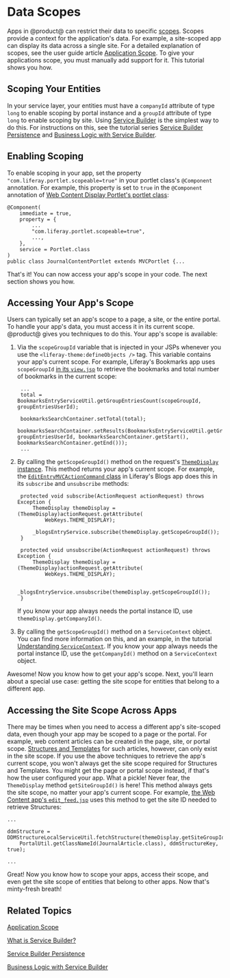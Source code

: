 # Data Scopes [](id=data-scopes)

Apps in @product@ can restrict their data to specific 
[scopes](https://dev.liferay.com/participate/liferaypedia/-/wiki/Main/scope).
Scopes provide a context for the application's data. For example, a site-scoped
app can display its data across a single site. For a detailed explanation of
scopes, see the user guide article 
[Application Scope](/discover/portal/-/knowledge_base/7-0/application-scope). 
To give your applications scope, you must manually add support for it. This
tutorial shows you how. 

## Scoping Your Entities [](id=scoping-your-entities)

In your service layer, your entities must have a `companyId` attribute of type 
`long` to enable scoping by portal instance and a `groupId` attribute of type 
`long` to enable scoping by site. Using 
[Service Builder](/develop/tutorials/-/knowledge_base/7-0/what-is-service-builder) 
is the simplest way to do this. For instructions on this, see the tutorial 
series 
[Service Builder Persistence](/develop/tutorials/-/knowledge_base/7-0/service-builder-persistence) 
and 
[Business Logic with Service Builder](/develop/tutorials/-/knowledge_base/7-0/business-logic-with-service-builder). 

## Enabling Scoping [](id=enabling-scoping)

To enable scoping in your app, set the property 
`"com.liferay.portlet.scopeable=true"` in your portlet class's `@Component` 
annotation. For example, this property is set to `true` in the `@Component` 
annotation of 
[Web Content Display Portlet's portlet class](https://github.com/liferay/liferay-portal/blob/7.0.x/modules/apps/web-experience/journal/journal-content-web/src/main/java/com/liferay/journal/content/web/internal/portlet/JournalContentPortlet.java): 

    @Component(
        immediate = true,
        property = {
            ...
            "com.liferay.portlet.scopeable=true",
            ...,
        },
        service = Portlet.class
    )
    public class JournalContentPortlet extends MVCPortlet {...

That's it! You can now access your app's scope in your code. The next section 
shows you how. 

## Accessing Your App's Scope [](id=accessing-your-apps-scope)

Users can typically set an app's scope to a page, a site, or the entire portal. 
To handle your app's data, you must access it in its current scope. @product@ 
gives you techniques to do this. Your app's scope is available: 

1. Via the `scopeGroupId` variable that is injected in your JSPs whenever you 
   use the `<liferay-theme:defineObjects />` tag. This variable contains your 
   app's current scope. For example, Liferay's Bookmarks app uses `scopeGroupId` 
   [in its `view.jsp`](https://github.com/liferay/liferay-portal/blob/7.0.x/modules/apps/collaboration/bookmarks/bookmarks-web/src/main/resources/META-INF/resources/bookmarks/view.jsp) 
   to retrieve the bookmarks and total number of bookmarks in the current scope: 

        ...
        total = BookmarksEntryServiceUtil.getGroupEntriesCount(scopeGroupId, groupEntriesUserId);
        
        bookmarksSearchContainer.setTotal(total);
        bookmarksSearchContainer.setResults(BookmarksEntryServiceUtil.getGroupEntries(scopeGroupId, groupEntriesUserId, bookmarksSearchContainer.getStart(), bookmarksSearchContainer.getEnd()));
        ...

2. By calling the `getScopeGroupId()` method on the request's 
   [`ThemeDisplay` instance](https://docs.liferay.com/portal/7.0-ga3/javadocs/portal-kernel/com/liferay/portal/kernel/theme/ThemeDisplay.html). 
   This method returns your app's current scope. For example, the 
   [`EditEntryMVCActionCommand` class](https://github.com/liferay/liferay-portal/blob/7.0.x/modules/apps/collaboration/blogs/blogs-web/src/main/java/com/liferay/blogs/web/internal/portlet/action/EditEntryMVCActionCommand.java) 
   in Liferay's Blogs app does this in its `subscribe` and `unsubscribe` 
   methods: 

        protected void subscribe(ActionRequest actionRequest) throws Exception {
            ThemeDisplay themeDisplay = (ThemeDisplay)actionRequest.getAttribute(
                WebKeys.THEME_DISPLAY);

            _blogsEntryService.subscribe(themeDisplay.getScopeGroupId());
        }

        protected void unsubscribe(ActionRequest actionRequest) throws Exception {
            ThemeDisplay themeDisplay = (ThemeDisplay)actionRequest.getAttribute(
                WebKeys.THEME_DISPLAY);

            _blogsEntryService.unsubscribe(themeDisplay.getScopeGroupId());
        }

    If you know your app always needs the portal instance ID, use 
    `themeDisplay.getCompanyId()`. 

3. By calling the `getScopeGroupId()` method on a `ServiceContext` object. You 
   can find more information on this, and an example, in the tutorial 
   [Understanding `ServiceContext`](/develop/tutorials/-/knowledge_base/7-0/understanding-servicecontext). 
   If you know your app always needs the portal instance ID, use the 
   `getCompanyId()` method on a `ServiceContext` object. 

Awesome! Now you know how to get your app's scope. Next, you'll learn about a 
special use case: getting the site scope for entities that belong to a different 
app. 

## Accessing the Site Scope Across Apps [](id=accessing-the-site-scope-across-apps)

There may be times when you need to access a different app's site-scoped data, 
even though your app may be scoped to a page or the portal. For example, web 
content articles can be created in the page, site, or portal scope. 
[Structures and Templates](/discover/portal/-/knowledge_base/7-0/designing-uniform-content) 
for such articles, however, can only exist in the site scope. If you use the 
above techniques to retrieve the app's current scope, you won't always get the 
site scope required for Structures and Templates. You might get the page or 
portal scope instead, if that's how the user configured your app. What a pickle! 
Never fear, the `ThemeDisplay` method `getSiteGroupId()` is here! This method 
always gets the site scope, no matter your app's current scope. For example, 
[the Web Content app's `edit_feed.jsp`](https://github.com/liferay/liferay-portal/blob/7.0.x/modules/apps/web-experience/journal/journal-web/src/main/resources/META-INF/resources/edit_feed.jsp#L40) 
uses this method to get the site ID needed to retrieve Structures: 

    ...

    ddmStructure = DDMStructureLocalServiceUtil.fetchStructure(themeDisplay.getSiteGroupId(), 
        PortalUtil.getClassNameId(JournalArticle.class), ddmStructureKey, true);

    ...

Great! Now you know how to scope your apps, access their scope, and even get the 
site scope of entities that belong to other apps. Now that's minty-fresh breath! 

## Related Topics [](id=related-topics)

[Application Scope](/discover/portal/-/knowledge_base/7-0/application-scope)

[What is Service Builder?](/develop/tutorials/-/knowledge_base/7-0/what-is-service-builder)

[Service Builder Persistence](/develop/tutorials/-/knowledge_base/7-0/service-builder-persistence)

[Business Logic with Service Builder](/develop/tutorials/-/knowledge_base/7-0/business-logic-with-service-builder)
